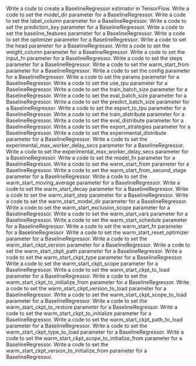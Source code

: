 Write a code to create a BaselineRegressor estimator in TensorFlow.
Write a code to set the model_dir parameter for a BaselineRegressor.
Write a code to set the label_column parameter for a BaselineRegressor.
Write a code to set the prediction_key parameter for a BaselineRegressor.
Write a code to set the baseline_features parameter for a BaselineRegressor.
Write a code to set the optimizer parameter for a BaselineRegressor.
Write a code to set the head parameter for a BaselineRegressor.
Write a code to set the weight_column parameter for a BaselineRegressor.
Write a code to set the input_fn parameter for a BaselineRegressor.
Write a code to set the steps parameter for a BaselineRegressor.
Write a code to set the warm_start_from parameter for a BaselineRegressor.
Write a code to set the config parameter for a BaselineRegressor.
Write a code to set the params parameter for a BaselineRegressor.
Write a code to set the use_tpu parameter for a BaselineRegressor.
Write a code to set the train_batch_size parameter for a BaselineRegressor.
Write a code to set the eval_batch_size parameter for a BaselineRegressor.
Write a code to set the predict_batch_size parameter for a BaselineRegressor.
Write a code to set the export_to_tpu parameter for a BaselineRegressor.
Write a code to set the train_distribute parameter for a BaselineRegressor.
Write a code to set the eval_distribute parameter for a BaselineRegressor.
Write a code to set the export_strategies parameter for a BaselineRegressor.
Write a code to set the experimental_distribute parameter for a BaselineRegressor.
Write a code to set the experimental_max_worker_delay_secs parameter for a BaselineRegressor.
Write a code to set the experimental_max_worker_delay_secs parameter for a BaselineRegressor.
Write a code to set the model_fn parameter for a BaselineRegressor.
Write a code to set the warm_start_from parameter for a BaselineRegressor.
Write a code to set the warm_start_from_second_stage parameter for a BaselineRegressor.
Write a code to set the warm_start_moving_average parameter for a BaselineRegressor.
Write a code to set the warm_start_decay parameter for a BaselineRegressor.
Write a code to set the warm_start_step parameter for a BaselineRegressor.
Write a code to set the warm_start_model_dir parameter for a BaselineRegressor.
Write a code to set the warm_start_exclusion_scope parameter for a BaselineRegressor.
Write a code to set the warm_start_vars parameter for a BaselineRegressor.
Write a code to set the warm_start_schedule parameter for a BaselineRegressor.
Write a code to set the warm_start_fn parameter for a BaselineRegressor.
Write a code to set the warm_start_reset_optimizer parameter for a BaselineRegressor.
Write a code to set the warm_start_ckpt_version parameter for a BaselineRegressor.
Write a code to set the warm_start_ckpt_path parameter for a BaselineRegressor.
Write a code to set the warm_start_ckpt_type parameter for a BaselineRegressor.
Write a code to set the warm_start_ckpt_scope parameter for a BaselineRegressor.
Write a code to set the warm_start_ckpt_to_load parameter for a BaselineRegressor.
Write a code to set the warm_start_ckpt_to_initialize_from parameter for a BaselineRegressor.
Write a code to set the warm_start_ckpt_version_to_load parameter for a BaselineRegressor.
Write a code to set the warm_start_ckpt_scope_to_load parameter for a BaselineRegressor.
Write a code to set the warm_start_ckpt_to_restore parameter for a BaselineRegressor.
Write a code to set the warm_start_ckpt_to_initialize parameter for a BaselineRegressor.
Write a code to set the warm_start_ckpt_path_to_load parameter for a BaselineRegressor.
Write a code to set the warm_start_ckpt_type_to_load parameter for a BaselineRegressor.
Write a code to set the warm_start_ckpt_scope_to_initialize_from parameter for a BaselineRegressor.
Write a code to set the warm_start_ckpt_version_to_initialize_from parameter for a BaselineRegressor.